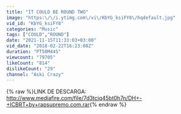 ```yaml
---
title: "IT COULD BE ROUND TWO"
image: "https:\/\/i.ytimg.com\/vi\/KbYG_ksiFY8\/hqdefault.jpg"
vid_id: "KbYG_ksiFY8"
categories: "Music"
tags: ["COULD","ROUND"]
date: "2021-11-15T11:33:03+03:00"
vid_date: "2018-02-22T16:23:08Z"
duration: "PT50M44S"
viewcount: "79705"
likeCount: "814"
dislikeCount: "29"
channel: "Aski Crazy"
---
```

{% raw %}LINK DE DESCARGA:<br /><a rel="nofollow" target="blank" href="http://www.mediafire.com/file/7d3tciq45bt0h7n/DH+-+ICBRT+by+rapsupremo.com.rar">http://www.mediafire.com/file/7d3tciq45bt0h7n/DH+-+ICBRT+by+rapsupremo.com.rar</a>{% endraw %}
